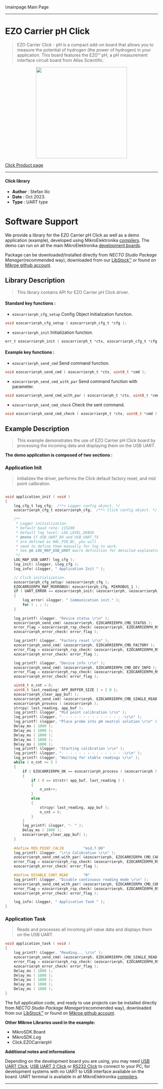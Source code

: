 \mainpage Main Page

---
# EZO Carrier pH Click

> EZO Carrier Click - pH is a compact add-on board that allows you to measure the potential of hydrogen (the power of hydrogen) in your application. This board features the EZO™ pH, a pH measurement interface circuit board from Atlas Scientific.

<p align="center">
  <img src="https://download.mikroe.com/images/click_for_ide/ezocarrierph_click.png" height=300px>
</p>

[Click Product page](https://www.mikroe.com/ezo-carrier-click-ph)

---


#### Click library

- **Author**        : Stefan Ilic
- **Date**          : Oct 2023.
- **Type**          : UART type


# Software Support

We provide a library for the EZO Carrier pH Click
as well as a demo application (example), developed using MikroElektronika
[compilers](https://www.mikroe.com/necto-studio).
The demo can run on all the main MikroElektronika [development boards](https://www.mikroe.com/development-boards).

Package can be downloaded/installed directly from *NECTO Studio Package Manager*(recommended way), downloaded from our [LibStock&trade;](https://libstock.mikroe.com) or found on [Mikroe github account](https://github.com/MikroElektronika/mikrosdk_click_v2/tree/master/clicks).

## Library Description

> This library contains API for EZO Carrier pH Click driver.

#### Standard key functions :

- `ezocarrierph_cfg_setup` Config Object Initialization function.
```c
void ezocarrierph_cfg_setup ( ezocarrierph_cfg_t *cfg );
```

- `ezocarrierph_init` Initialization function.
```c
err_t ezocarrierph_init ( ezocarrierph_t *ctx, ezocarrierph_cfg_t *cfg );
```

#### Example key functions :

- `ezocarrierph_send_cmd` Send command function.
```c
void ezocarrierph_send_cmd ( ezocarrierph_t *ctx, uint8_t *cmd );
```

- `ezocarrierph_send_cmd_with_par` Send command function with parameter.
```c
void ezocarrierph_send_cmd_with_par ( ezocarrierph_t *ctx, uint8_t *cmd, uint8_t *param_buf );
```

- `ezocarrierph_send_cmd_check` Check the sent command.
```c
void ezocarrierph_send_cmd_check ( ezocarrierph_t *ctx, uint8_t *cmd );
```

## Example Description

> This example demonstrates the use of EZO Carrier pH Click board by processing
 the incoming data and displaying them on the USB UART.

**The demo application is composed of two sections :**

### Application Init

> Initializes the driver, performs the Click default factory reset, and mid point calibration.

```c

void application_init ( void ) 
{
    log_cfg_t log_cfg;  /**< Logger config object. */
    ezocarrierph_cfg_t ezocarrierph_cfg;  /**< Click config object. */

    /** 
     * Logger initialization.
     * Default baud rate: 115200
     * Default log level: LOG_LEVEL_DEBUG
     * @note If USB_UART_RX and USB_UART_TX 
     * are defined as HAL_PIN_NC, you will 
     * need to define them manually for log to work. 
     * See @b LOG_MAP_USB_UART macro definition for detailed explanation.
     */
    LOG_MAP_USB_UART( log_cfg );
    log_init( &logger, &log_cfg );
    log_info( &logger, " Application Init " );

    // Click initialization.
    ezocarrierph_cfg_setup( &ezocarrierph_cfg );
    EZOCARRIERPH_MAP_MIKROBUS( ezocarrierph_cfg, MIKROBUS_1 );
    if ( UART_ERROR == ezocarrierph_init( &ezocarrierph, &ezocarrierph_cfg ) ) 
    {
        log_error( &logger, " Communication init." );
        for ( ; ; );
    }
    
    log_printf( &logger, "Device status \r\n" );
    ezocarrierph_send_cmd( &ezocarrierph, EZOCARRIERPH_CMD_STATUS );
    error_flag = ezocarrierph_rsp_check( &ezocarrierph, EZOCARRIERPH_RSP_OK );
    ezocarrierph_error_check( error_flag );

    log_printf( &logger, "Factory reset \r\n" );
    ezocarrierph_send_cmd( &ezocarrierph, EZOCARRIERPH_CMD_FACTORY );
    error_flag = ezocarrierph_rsp_check( &ezocarrierph, EZOCARRIERPH_RSP_READY );
    ezocarrierph_error_check( error_flag );

    log_printf( &logger, "Device info \r\n" );
    ezocarrierph_send_cmd( &ezocarrierph, EZOCARRIERPH_CMD_DEV_INFO );
    error_flag = ezocarrierph_rsp_check( &ezocarrierph, EZOCARRIERPH_RSP_OK );
    ezocarrierph_error_check( error_flag );

    uint8_t n_cnt = 0;
    uint8_t last_reading[ APP_BUFFER_SIZE ] = { 0 };
    ezocarrierph_clear_app_buf( );
    ezocarrierph_send_cmd( &ezocarrierph, EZOCARRIERPH_CMD_SINGLE_READ );
    ezocarrierph_process ( &ezocarrierph );
    strcpy( last_reading, app_buf );
    log_printf( &logger, "Mid point calibration \r\n" );
    log_printf( &logger, "- - - - - - - - - - - - - - -\r\n" );
    log_printf( &logger, "Place probe into pH neutral solution \r\n" );
    Delay_ms ( 1000 );
    Delay_ms ( 1000 );
    Delay_ms ( 1000 );
    Delay_ms ( 1000 );
    Delay_ms ( 1000 );
    log_printf( &logger, "Starting calibration \r\n" );
    log_printf( &logger, "- - - - - - - - - - - - - - -\r\n" );
    log_printf( &logger, "Waiting for stable readings \r\n" );
    while ( n_cnt <= 5 )
    {
        if ( EZOCARRIERPH_OK == ezocarrierph_process ( &ezocarrierph ) )
        {  
            if ( 0 == strstr( app_buf, last_reading ) )
            {
                n_cnt++;
            }
            else
            {
                strcpy( last_reading, app_buf );
                n_cnt = 0;
            }
        }
        log_printf( &logger, "- " );
        Delay_ms ( 1000 );
        ezocarrierph_clear_app_buf( );
    }
    
    #define MID_POINT_CALIB         "mid,7.00"
    log_printf( &logger, "\r\n Calibration \r\n" );
    ezocarrierph_send_cmd_with_par( &ezocarrierph, EZOCARRIERPH_CMD_CAL, MID_POINT_CALIB );
    error_flag = ezocarrierph_rsp_check( &ezocarrierph, EZOCARRIERPH_RSP_OK );
    ezocarrierph_error_check( error_flag );

    #define DISABLE_CONT_READ       "0"
    log_printf( &logger, "Disable continuous reading mode \r\n" );
    ezocarrierph_send_cmd_with_par( &ezocarrierph, EZOCARRIERPH_CMD_CONT_READ, DISABLE_CONT_READ );
    error_flag = ezocarrierph_rsp_check( &ezocarrierph, EZOCARRIERPH_RSP_OK );
    ezocarrierph_error_check( error_flag );

    log_info( &logger, " Application Task " );
}

```

### Application Task

> Reads and processes all incoming pH value data and displays them on the USB UART.

```c
void application_task ( void ) 
{
    log_printf( &logger, "Reading... \r\n" );
    ezocarrierph_send_cmd( &ezocarrierph, EZOCARRIERPH_CMD_SINGLE_READ );
    error_flag = ezocarrierph_rsp_check( &ezocarrierph, EZOCARRIERPH_RSP_OK );
    ezocarrierph_error_check( error_flag );
    Delay_ms ( 1000 );
    Delay_ms ( 1000 );
    Delay_ms ( 1000 );
    Delay_ms ( 1000 );
    Delay_ms ( 1000 );
}
```

The full application code, and ready to use projects can be installed directly from *NECTO Studio Package Manager*(recommended way), downloaded from our [LibStock&trade;](https://libstock.mikroe.com) or found on [Mikroe github account](https://github.com/MikroElektronika/mikrosdk_click_v2/tree/master/clicks).

**Other Mikroe Libraries used in the example:**

- MikroSDK.Board
- MikroSDK.Log
- Click.EZOCarrierpH

**Additional notes and informations**

Depending on the development board you are using, you may need
[USB UART Click](https://www.mikroe.com/usb-uart-click),
[USB UART 2 Click](https://www.mikroe.com/usb-uart-2-click) or
[RS232 Click](https://www.mikroe.com/rs232-click) to connect to your PC, for
development systems with no UART to USB interface available on the board. UART
terminal is available in all MikroElektronika
[compilers](https://shop.mikroe.com/compilers).

---
